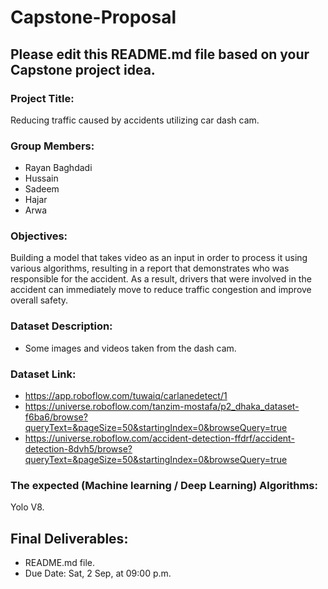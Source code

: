 # Capstone-Proposal


## Please edit this README.md file based on your Capstone project idea.

### Project Title:
Reducing traffic caused by accidents  utilizing car dash cam.

### Group Members:
- Rayan Baghdadi
- Hussain
- Sadeem
- Hajar
- Arwa

### Objectives:
Building a model that takes video as an input in order to process it using various algorithms, resulting in a report that demonstrates who was responsible for the accident. As a result, drivers that were involved in the accident can immediately move to reduce traffic congestion and improve overall safety.

### Dataset Description:
- Some images and videos taken from the dash cam.

### Dataset Link:
- https://app.roboflow.com/tuwaiq/carlanedetect/1
- https://universe.roboflow.com/tanzim-mostafa/p2_dhaka_dataset-f6ba6/browse?queryText=&pageSize=50&startingIndex=0&browseQuery=true
- https://universe.roboflow.com/accident-detection-ffdrf/accident-detection-8dvh5/browse?queryText=&pageSize=50&startingIndex=0&browseQuery=true

### The expected (Machine learning / Deep Learning) Algorithms:
Yolo V8.

## Final Deliverables:
- README.md file.
- Due Date: Sat, 2 Sep, at 09:00 p.m.

